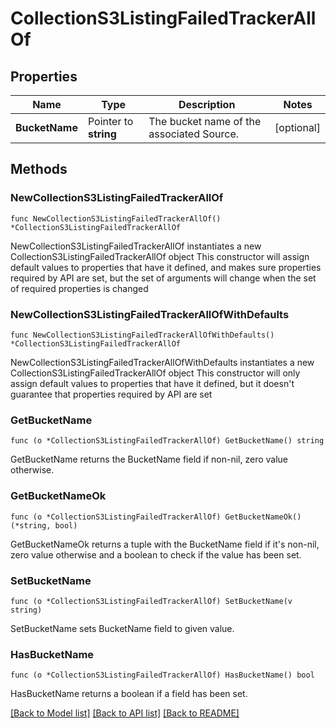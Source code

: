 # CollectionS3ListingFailedTrackerAllOf

## Properties

Name | Type | Description | Notes
------------ | ------------- | ------------- | -------------
**BucketName** | Pointer to **string** | The bucket name of the associated Source. | [optional] 

## Methods

### NewCollectionS3ListingFailedTrackerAllOf

`func NewCollectionS3ListingFailedTrackerAllOf() *CollectionS3ListingFailedTrackerAllOf`

NewCollectionS3ListingFailedTrackerAllOf instantiates a new CollectionS3ListingFailedTrackerAllOf object
This constructor will assign default values to properties that have it defined,
and makes sure properties required by API are set, but the set of arguments
will change when the set of required properties is changed

### NewCollectionS3ListingFailedTrackerAllOfWithDefaults

`func NewCollectionS3ListingFailedTrackerAllOfWithDefaults() *CollectionS3ListingFailedTrackerAllOf`

NewCollectionS3ListingFailedTrackerAllOfWithDefaults instantiates a new CollectionS3ListingFailedTrackerAllOf object
This constructor will only assign default values to properties that have it defined,
but it doesn't guarantee that properties required by API are set

### GetBucketName

`func (o *CollectionS3ListingFailedTrackerAllOf) GetBucketName() string`

GetBucketName returns the BucketName field if non-nil, zero value otherwise.

### GetBucketNameOk

`func (o *CollectionS3ListingFailedTrackerAllOf) GetBucketNameOk() (*string, bool)`

GetBucketNameOk returns a tuple with the BucketName field if it's non-nil, zero value otherwise
and a boolean to check if the value has been set.

### SetBucketName

`func (o *CollectionS3ListingFailedTrackerAllOf) SetBucketName(v string)`

SetBucketName sets BucketName field to given value.

### HasBucketName

`func (o *CollectionS3ListingFailedTrackerAllOf) HasBucketName() bool`

HasBucketName returns a boolean if a field has been set.


[[Back to Model list]](../README.md#documentation-for-models) [[Back to API list]](../README.md#documentation-for-api-endpoints) [[Back to README]](../README.md)


